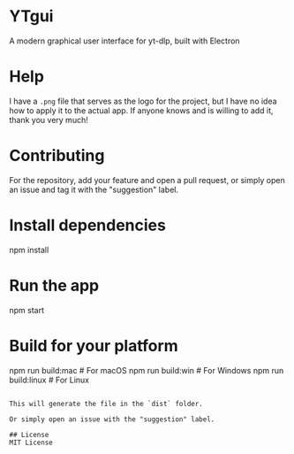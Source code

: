 # YTgui

A modern graphical user interface for yt-dlp, built with Electron


# Help

I have a `.png` file that serves as the logo for the project, but I have no idea how to apply it to the actual app. If anyone knows and is willing to add it, thank you very much!

# Contributing

For the repository, add your feature and open a pull request, or simply open an issue and tag it with the "suggestion" label.

# Install dependencies
npm install

# Run the app
npm start

# Build for your platform
npm run build:mac     # For macOS
npm run build:win     # For Windows
npm run build:linux   # For Linux
```

This will generate the file in the `dist` folder.

Or simply open an issue with the "suggestion" label.

## License
MIT License
